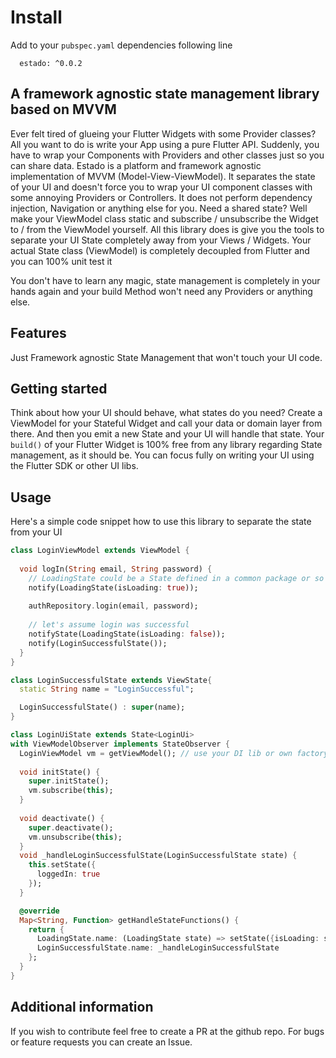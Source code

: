 # Install
Add to your `pubspec.yaml` dependencies following line
```
  estado: ^0.0.2
```

## A framework agnostic state management library based on MVVM
Ever felt tired of glueing your Flutter Widgets with some Provider classes? All you want to do is
write your App using a pure Flutter API. Suddenly, you have to wrap your Components with Providers
and other classes just so you can share data. Estado is a platform and framework agnostic
implementation of MVVM (Model-View-ViewModel). It separates the state of your UI and doesn't force
you to wrap your UI component classes with some annoying Providers or Controllers. It does not
perform dependency injection, Navigation or anything else for you. Need a shared state? Well make
your ViewModel class static and subscribe / unsubscribe the Widget to / from the ViewModel yourself.
All this library does is give you the tools to separate your UI State completely away from your
Views / Widgets. Your actual State class (ViewModel) is completely decoupled from Flutter and you
can 100% unit test it

You don't have to learn any magic, state management is completely in your hands again and
your build Method won't need any Providers or anything else. 


## Features

Just Framework agnostic State Management that won't touch your UI code.

## Getting started

Think about how your UI should behave, what states do you need?
Create a ViewModel for your Stateful Widget and call your data or domain layer from there.
And then you emit a new State and your UI will handle that state. Your `build()` of your Flutter
Widget is 100% free from any library regarding State management, as it should be. You can focus
fully on writing your UI using the Flutter SDK or other UI libs.

## Usage

Here's a simple code snippet how to use this library to separate the state from your UI
```dart
class LoginViewModel extends ViewModel {
  
  void logIn(String email, String password) {
    // LoadingState could be a State defined in a common package or so
    notify(LoadingState(isLoading: true));
    
    authRepository.login(email, password);
    
    // let's assume login was successful
    notifyState(LoadingState(isLoading: false));
    notify(LoginSuccessfulState());
  }
}

class LoginSuccessfulState extends ViewState{
  static String name = "LoginSuccessful";

  LoginSuccessfulState() : super(name);
}

class LoginUiState extends State<LoginUi> 
with ViewModelObserver implements StateObserver {
  LoginViewModel vm = getViewModel(); // use your DI lib or own factory, its up to you
  
  void initState() {
    super.initState();
    vm.subscribe(this);
  }
  
  void deactivate() {
    super.deactivate();
    vm.unsubscribe(this);
  }
  void _handleLoginSuccessfulState(LoginSuccessfulState state) {
    this.setState({
      loggedIn: true
    });
  }

  @override
  Map<String, Function> getHandleStateFunctions() {
    return {
      LoadingState.name: (LoadingState state) => setState({isLoading: state.isLoading}),
      LoginSuccessfulState.name: _handleLoginSuccessfulState
    };
  }
}
```

## Additional information

If you wish to contribute feel free to create a PR at the github repo. For bugs or feature requests
you can create an Issue.

